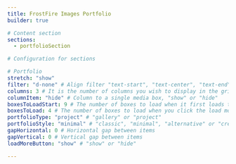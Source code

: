```yaml
---
title: FrostFire Images Portfolio
builder: true

# Content section
sections:
  - portfolioSection

# Configuration for sections

# Portfolio
stretch: "show"
filter: "d-none" # Align filter "text-start", "text-center", "text-end" or "d-none"
columns: 3 # It is the number of columns you wish to display in the grid
columnItem: "hide" # Column to a single media box, "show" or "hide"
boxesToLoadStart: 9 # The number of boxes to load when it first loads the grid
boxesToLoad: 4 # The number of boxes to load when you click the load more button 
portfolioType: "project" # "gallery" or "project"
portfolioStyle: "minimal" # "classic", "minimal", "alternative" or "creative"
gapHorizontal: 0 # Horizontal gap between items
gapVertical: 0 # Vertical gap between items
loadMoreButton: "show" # "show" or "hide"

---
```


